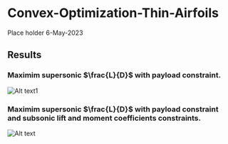 # Convex-Optimization-Thin-Airfoils

Place holder  6-May-2023

## Results

### Maximim supersonic $\frac{L}{D}$ with payload constraint.
<img src="/FIGURES/OPTIMIZATION/Optimized_airfoil_max_L_over_D_payload.png" alt="Alt text1" title="Optional title">

### Maximim supersonic $\frac{L}{D}$ with payload constraint and subsonic lift and moment coefficients constraints.
<img src="/FIGURES/OPTIMIZATION/Optimized_airfoil_max_L_over_D_payload_subsonic_const.png" alt="Alt text" title="Optional title">
